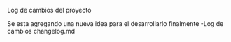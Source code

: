 Log de cambios del proyecto

Se esta agregando una nueva idea para el desarrollarlo finalmente
-Log de cambios changelog.md
